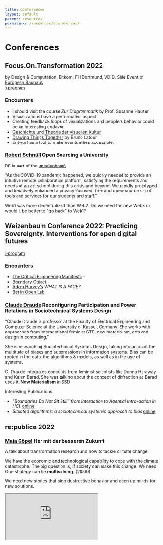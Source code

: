 ```yaml
---
title: conferences
layout: default
parent: resources
permalink: /resources/conferences/
---
```


# Conferences

## Focus.On.Transformation 2022
by Design & Computation, Bitkom, FH Dortmund, VDID. Side Event of [European Bauhaus](https://europa.eu/new-european-bauhaus/index_en)  
[>program](https://www.vdid.de/aktuelles/veranstaltungen/detail/2022-06-10-sustainable-and-digital-material)

### Encounters

* I should visit the course *Zur Diagrammatik* by Prof. Susanne Hauser
* Visualizations have a performative aspect.
* Creating feedback loops of visualizations and people's behavior could be an interesting endavor.
* [Geschichte und Theorie der visuellen Kultur](https://visuellekultur.udk-berlin.de/)
* [Drawing Things Together](https://doi.org/10.1002/9780470979587.ch9) by Bruno Latour 
* Entwurf as a tool to make eventualities accessible.

### [Robert Schnüll](https://rfws.de/) Open Sourcing a University

RS is part of the [.medienhaus\\](https://medienhaus.udk-berlin.de/)

"As the COVID-19 pandemic happened, we quickly needed to provide an intuitive remote collaboration platform, satisfying the requirements and needs of an art school during this crisis and beyond. We rapidly prototyped and iteratively enhanced a privacy-focused, free and open-source set of tools and services for our students and staff."

Web1 was more decentralized than Web2. Do we need the new Web3 or would it be better to "go back" to Web1?


## Weizenbaum Conference 2022: Practicing Sovereignty. Interventions for open digital futures

[>program](https://weizenbauminstitut.lineupr.com/weizenbaum-conference-2022/)

### Encounters

* [The Critical Engineering Manifesto](https://criticalengineering.org/en) - 
* [Boundary Object](https://de.wikipedia.org/wiki/Boundary_object)
* [Adam Harvey's](https://ahprojects.com/) *WHAT IS A FACE?*
* [Berlin Open Lab](https://berlin-open-lab.org/)


### [Claude Draude](https://www.uni-kassel.de/forschung/iteg/startseite/organisation/direktorium/prof-dr-phil-claude-draude) Reconfiguring Participation and Power Relations in Sociotechnical Systems Design

"Claude Draude is professor at the Faculty of Electrical Engineering and Computer Science at the University of Kassel, Germany. She works with approaches from intersectional feminist STS, new materialism, arts and design in computing."

She is researching Sociotechnical Systems Design, taking into account the multitude of biases and suppressions in information systems.
Bias can be rooted in the data, the algorithms & models, as well as in the use of systems.

C. Draude integrates concepts from feminist scientists like Donna Haraway and Karen Barad.
She was talking about the concept of diffraction as Barad uses it. **New Materialism** in SSD

Interesting Publications
* *"Boundaries Do Not Sit Still” from Interaction to Agential Intra-action in HCI.* [online](https://doi.org/10.1007/978-3-030-49059-1_2)
* *Situated algorithms: a sociotechnical systemic approach to bias* [online](https://doi.org/10.1108/OIR-10-2018-0332)



## re:publica 2022

### [Maja Göpel](https://www.maja-goepel.de/) Her mit der besseren Zukunft

A talk about transformation research and how to tackle climate change.

We have the economic and technological capability to cope with the climate catastrophe.
The big question is, if society can make this change. 
We need One strategy can be **multisolving**. (28:00)

We need new stories that stop destructive behavior and open up minds for new solutions.

<div class="iframe-container">
<iframe src="https://www.youtube.com/embed/Ylql_4epV-Y" allowfullscreen></iframe>
</div>
